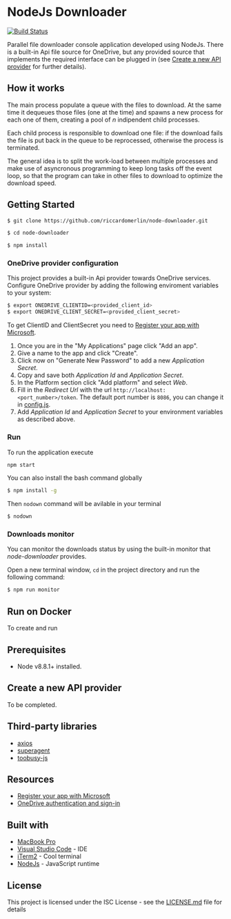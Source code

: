 NodeJs Downloader 
=================
[![Build Status](https://travis-ci.org/riccardomerlin/node-downloader.svg?branch=master)](https://travis-ci.org/riccardomerlin/node-downloader)

Parallel file downloader console application developed using NodeJs.
There is a built-in Api file source for OneDrive, but any provided source
that implements the required interface can be plugged in
(see [Create a new API provider](#create-a-new-api-provider) for further
details).

How it works
------------
The main process populate a queue with the files to download.
At the same time it dequeues those files (one at the time) and spawns a
new process for each one of them, creating a pool of *n* indipendent child
processes.

Each child process is responsible to download one file: if the download
fails the file is put back in the queue to be reprocessed, otherwise the
process is terminated.

The general idea is to split the work-load between multiple processes and
make use of asyncronous programming to keep long tasks off the event loop,
so that the program can take in other files to download to optimize the
download speed.

Getting Started
---------------
```bash
$ git clone https://github.com/riccardomerlin/node-downloader.git

$ cd node-downloader

$ npm install
```
### OneDrive provider configuration
This project provides a built-in Api provider towards OneDrive services.
Configure OneDrive provider by adding the following enviroment
variables to your system:
```bash
$ export ONEDRIVE_CLIENTID=<provided_client_id>
$ export ONEDRIVE_CLIENT_SECRET=<provided_client_secret>
```
To get ClientID and ClientSecret you need to
[Register your app with Microsoft](https://docs.microsoft.com/en-us/onedrive/developer/rest-api/getting-started/app-registration).

1. Once you are in the "My Applications" page click "Add an app".
2. Give a name to the app and click "Create".
3. Click now on "Generate New Password" to add a new *Application Secret*.
4. Copy and save both *Application Id* and *Application Secret*.
5. In the Platform section click "Add platform" and select *Web*.
6. Fill in the *Redirect Url* with the url `http://localhost:<port_number>/token`.
The default port number is `8086`, you can change it in [config.js](./src/ApiProviders/OneDrive/config.js).
7. Add *Application Id* and *Application Secret* to your environment variables
as described above.

### Run
To run the application execute
```bash
npm start
```

You can also install the bash command globally
```bash
$ npm install -g
```
Then `nodown` command will be avilable in your terminal
```bash
$ nodown
```

### Downloads monitor
You can monitor the downloads status by using the built-in monitor that
*node-downloader* provides.

Open a new terminal window, `cd` in the project directory and run the
following command:
```bash
$ npm run monitor
```

Run on Docker
-------------
To create and run 


Prerequisites
-------------
* Node v8.8.1+ installed.

Create a new API provider
-------------------------
To be completed.

Third-party libraries
---------------------
* [axios](https://github.com/axios/axios)
* [superagent](https://github.com/visionmedia/superagent/)
* [toobusy-js](https://www.npmjs.com/package/toobusy-js)

Resources
---------
* [Register your app with Microsoft](https://docs.microsoft.com/en-us/onedrive/developer/rest-api/getting-started/app-registration)
* [OneDrive authentication and sign-in](https://docs.microsoft.com/en-us/onedrive/developer/rest-api/getting-started/msa-oauth)

Built with
----------
* [MacBook Pro](https://www.apple.com/macbook-pro/)
* [Visual Studio Code](https://code.visualstudio.com/) - IDE
* [iTerm2](https://www.iterm2.com/) - Cool terminal
* [NodeJs](https://nodejs.org/en/) - JavaScript runtime

License
-------
This project is licensed under the ISC License - see the
[LICENSE.md](LICENSE.md) file for details
